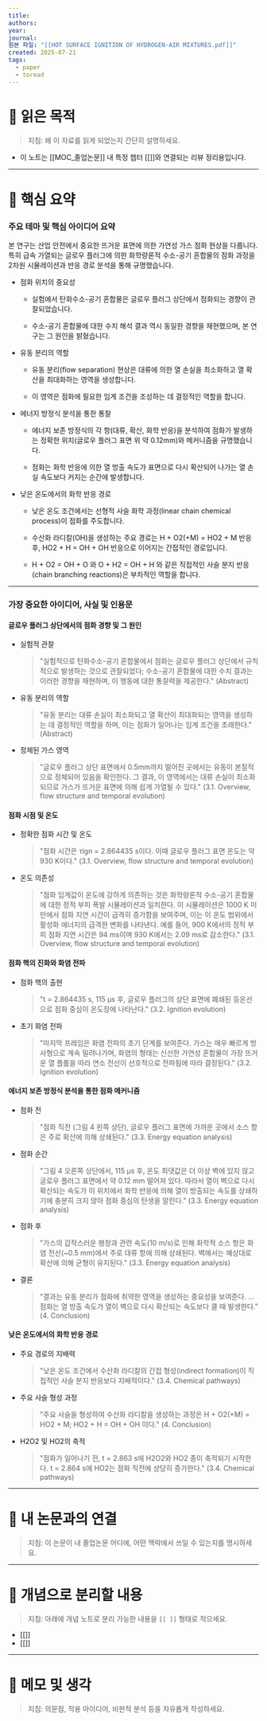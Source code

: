 ```yaml
---
title: 
authors: 
year: 
journal: 
원본 파일: "[[HOT SURFACE IGNITION OF HYDROGEN-AIR MIXTURES.pdf]]"
created: 2025-07-21
tags:
  - paper
  - toread
---
```

# 🎯 읽은 목적  
> 지침: 왜 이 자료를 읽게 되었는지 간단히 설명하세요.

- 이 노트는 [[MOC_졸업논문]] 내 특정 챕터 [[]]와 연결되는 리뷰 정리용입니다.  
---

# 🧩 핵심 요약  
### 주요 테마 및 핵심 아이디어 요약

본 연구는 산업 안전에서 중요한 뜨거운 표면에 의한 가연성 가스 점화 현상을 다룹니다. 특히 급속 가열되는 글로우 플러그에 의한 화학량론적 수소-공기 혼합물의 점화 과정을 2차원 시뮬레이션과 반응 경로 분석을 통해 규명했습니다.

- 점화 위치의 중요성
    
    - 실험에서 탄화수소-공기 혼합물은 글로우 플러그 상단에서 점화되는 경향이 관찰되었습니다.
        
    - 수소-공기 혼합물에 대한 수치 해석 결과 역시 동일한 경향을 재현했으며, 본 연구는 그 원인을 밝혔습니다.
        
- 유동 분리의 역할
    
    - 유동 분리(flow separation) 현상은 대류에 의한 열 손실을 최소화하고 열 확산을 최대화하는 영역을 생성합니다.
        
    - 이 영역은 점화에 필요한 임계 조건을 조성하는 데 결정적인 역할을 합니다.
        
- 에너지 방정식 분석을 통한 통찰
    
    - 에너지 보존 방정식의 각 항(대류, 확산, 화학 반응)을 분석하여 점화가 발생하는 정확한 위치(글로우 플러그 표면 위 약 0.12mm)와 메커니즘을 규명했습니다.
        
    - 점화는 화학 반응에 의한 열 방출 속도가 표면으로 다시 확산되어 나가는 열 손실 속도보다 커지는 순간에 발생합니다.
        
- 낮은 온도에서의 화학 반응 경로
    
    - 낮은 온도 조건에서는 선형적 사슬 화학 과정(linear chain chemical process)이 점화를 주도합니다.
        
    - 수산화 라디칼(OH)을 생성하는 주요 경로는 H + O2(+M) = HO2 + M 반응 후, HO2 + H = OH + OH 반응으로 이어지는 간접적인 경로입니다.
        
    - H + O2 = OH + O 와 O + H2 = OH + H 와 같은 직접적인 사슬 분지 반응(chain branching reactions)은 부차적인 역할을 합니다.
        

---

### 가장 중요한 아이디어, 사실 및 인용문

#### 글로우 플러그 상단에서의 점화 경향 및 그 원인

- 실험적 관찰
    
    > "실험적으로 탄화수소-공기 혼합물에서 점화는 글로우 플러그 상단에서 규칙적으로 발생하는 것으로 관찰되었다; 수소-공기 혼합물에 대한 수치 결과는 이러한 경향을 재현하며, 이 행동에 대한 통찰력을 제공한다." (Abstract)
    
- 유동 분리의 역할
    
    > "유동 분리는 대류 손실이 최소화되고 열 확산이 최대화되는 영역을 생성하는 데 결정적인 역할을 하며, 이는 점화가 일어나는 임계 조건을 초래한다." (Abstract)
    
- 정체된 가스 영역
    
    > "글로우 플러그 상단 표면에서 0.5mm까지 떨어진 곳에서는 유동이 본질적으로 정체되어 있음을 확인한다. 그 결과, 이 영역에서는 대류 손실이 최소화되므로 가스가 뜨거운 표면에 의해 쉽게 가열될 수 있다." (3.1. Overview, flow structure and temporal evolution)
    

#### 점화 시점 및 온도

- 정확한 점화 시간 및 온도
    
    > "점화 시간은 τign = 2.864435 s이다. 이때 글로우 플러그 표면 온도는 약 930 K이다." (3.1. Overview, flow structure and temporal evolution)
    
- 온도 의존성
    
    > "점화 임계값이 온도에 강하게 의존하는 것은 화학량론적 수소-공기 혼합물에 대한 정적 부피 폭발 시뮬레이션과 일치한다. 이 시뮬레이션은 1000 K 미만에서 점화 지연 시간이 급격히 증가함을 보여주며, 이는 이 온도 범위에서 활성화 에너지의 급격한 변화를 나타낸다. 예를 들어, 900 K에서의 정적 부피 점화 지연 시간은 94 ms이며 930 K에서는 2.09 ms로 감소한다." (3.1. Overview, flow structure and temporal evolution)
    

#### 점화 핵의 진화와 화염 전파

- 점화 핵의 출현
    
    > "t = 2.864435 s, 115 µs 후, 글로우 플러그의 상단 표면에 폐쇄된 등온선으로 점화 중심이 온도장에 나타난다." (3.2. Ignition evolution)
    
- 초기 화염 전파
    
    > "마지막 프레임은 화염 전파의 초기 단계를 보여준다. 가스는 매우 빠르게 방사형으로 계속 밀려나가며, 화염의 형태는 신선한 가연성 혼합물이 가장 뜨거운 열 플룸을 따라 연소 전선이 선호적으로 전파됨에 따라 결정된다." (3.2. Ignition evolution)
    

#### 에너지 보존 방정식 분석을 통한 점화 메커니즘

- 점화 전
    
    > "점화 직전 (그림 4 왼쪽 상단), 글로우 플러그 표면에 가까운 곳에서 소스 항은 주로 확산에 의해 상쇄된다." (3.3. Energy equation analysis)
    
- 점화 순간
    
    > "그림 4 오른쪽 상단에서, 115 µs 후, 온도 최댓값은 더 이상 벽에 있지 않고 글로우 플러그 표면에서 약 0.12 mm 떨어져 있다. 따라서 열이 벽으로 다시 확산되는 속도가 이 위치에서 화학 반응에 의해 열이 방출되는 속도를 상쇄하기에 충분히 크지 않아 점화 중심의 탄생을 알린다." (3.3. Energy equation analysis)
    
- 점화 후
    
    > "가스의 갑작스러운 팽창과 관련 속도(10 m/s)로 인해 화학적 소스 항은 화염 전선(~0.5 mm)에서 주로 대류 항에 의해 상쇄된다. 벽에서는 예상대로 확산에 의해 균형이 유지된다." (3.3. Energy equation analysis)
    
- 결론
    
    > "결과는 유동 분리가 점화에 취약한 영역을 생성하는 중요성을 보여준다. ... 점화는 열 방출 속도가 열이 벽으로 다시 확산되는 속도보다 클 때 발생한다." (4. Conclusion)
    

#### 낮은 온도에서의 화학 반응 경로

- 주요 경로의 지배력
    
    > "낮은 온도 조건에서 수산화 라디칼의 간접 형성(indirect formation)이 직접적인 사슬 분지 반응보다 지배적이다." (3.4. Chemical pathways)
    
- 주요 사슬 형성 과정
    
    > "주요 사슬을 형성하여 수산화 라디칼을 생성하는 과정은 H + O2(+M) = HO2 + M; HO2 + H = OH + OH 이다." (4. Conclusion)
    
- H2O2 및 HO2의 축적
    
    > "점화가 일어나기 전, t = 2.863 s에 H2O2와 HO2 종이 축적되기 시작한다. t = 2.864 s에 HO2는 점화 직전에 상당히 증가한다." (3.4. Chemical pathways)



---

# 🧠 내 논문과의 연결  
> 지침: 이 논문이 내 졸업논문 어디에, 어떤 맥락에서 쓰일 수 있는지를 명시하세요.

---

# 🧩 개념으로 분리할 내용  
> 지침: 아래에 개념 노트로 분리 가능한 내용을 `[[ ]]` 형태로 적으세요.

- [[]]
- [[]]

---

# 💬 메모 및 생각  
> 지침: 의문점, 적용 아이디어, 비판적 분석 등을 자유롭게 작성하세요.
